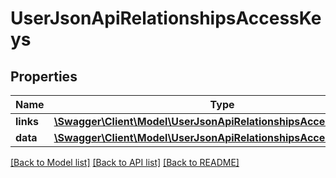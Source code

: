 # UserJsonApiRelationshipsAccessKeys

## Properties
Name | Type | Description | Notes
------------ | ------------- | ------------- | -------------
**links** | [**\Swagger\Client\Model\UserJsonApiRelationshipsAccessKeysLinks**](UserJsonApiRelationshipsAccessKeysLinks.md) |  | [optional] 
**data** | [**\Swagger\Client\Model\UserJsonApiRelationshipsAccessKeysData[]**](UserJsonApiRelationshipsAccessKeysData.md) |  | [optional] 

[[Back to Model list]](../../README.md#documentation-for-models) [[Back to API list]](../../README.md#documentation-for-api-endpoints) [[Back to README]](../../README.md)

